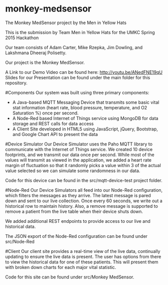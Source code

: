 # monkey-medsensor
The Monkey MedSensor project by the Men in Yellow Hats

This is the submission by Team Men in Yellow Hats for the UMKC Spring 2015 Hackathon

Our team consists of Adam Carter, Mike Rzepka, Jim Dowling, and Lakshmana Dheeraj Polisetty.

Our project is the Monkey MedSensor.

A Link to our Demo Video can be found here:  http://youtu.be/ANedFNE19qU
Slides for our Presentation can be found under the main folder for this repository.

#Components
Our system was built using three primary components:
- A Java-based MQTT Messaging Device that transmits some basic vital stat information (heart rate, blood pressure, temperature, and O2 Saturation %) once per second.
- A Node-Red based Internet of Things service using MongoDB for data storage and REST calls for data access
- A Client Site developed in HTML5 using JavaScript, jQuery, Bootstrap, and Google Chart API to present the data

#Device Simulator
Our Device Simulator uses the Paho MQTT library to communicate with the Internet of Things service.  We created 10 device footprints, and we transmit our data once per second.  While most of the values will transmit as viewed in the application, we added a heart rate margin of fluctuation so that it randomly picks a value within 3 of the actual value selected so we can simulate some randomness in our data.

Code for this device can be found in the src/mqtt-device-test project folder.

#Node-Red
Our Device Simulators all feed into our Node-Red configuration, which filters the messages as they arrive.  The latest message is pared down and sent to our live collection.  Once every 60 seconds, we write out a historical row to maintain history.  Also, a remove message is supported to remove a patient from the live table when their device shuts down.

We added additional REST endpoints to provide access to our live and historical data.

The JSON export of the Node-Red configuration can be found under src/Node-Red

#Client
Our client site provides a real-time view of the live data, continually updating to ensure the live data is present.  The user has options from there to view the historical data for one of these patients.  This will present them with broken down charts for each major vital statistic.

Code for this site can be found under src/Monkey MedSensor.




